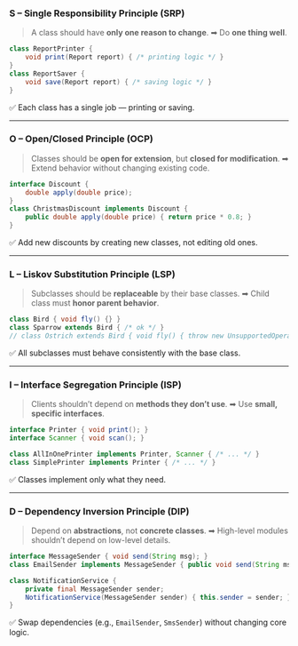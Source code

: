 ### **S – Single Responsibility Principle (SRP)**

> A class should have **only one reason to change**.
> ➡ Do **one thing well**.

```java
class ReportPrinter {
    void print(Report report) { /* printing logic */ }
}
class ReportSaver {
    void save(Report report) { /* saving logic */ }
}
```

✅ Each class has a single job — printing or saving.

---

### **O – Open/Closed Principle (OCP)**

> Classes should be **open for extension**, but **closed for modification**.
> ➡ Extend behavior without changing existing code.

```java
interface Discount {
    double apply(double price);
}
class ChristmasDiscount implements Discount {
    public double apply(double price) { return price * 0.8; }
}
```

✅ Add new discounts by creating new classes, not editing old ones.

---

### **L – Liskov Substitution Principle (LSP)**

> Subclasses should be **replaceable** by their base classes.
> ➡ Child class must **honor parent behavior**.

```java
class Bird { void fly() {} }
class Sparrow extends Bird { /* ok */ }
// class Ostrich extends Bird { void fly() { throw new UnsupportedOperationException(); } } ❌ violates LSP
```

✅ All subclasses must behave consistently with the base class.

---

### **I – Interface Segregation Principle (ISP)**

> Clients shouldn’t depend on **methods they don’t use**.
> ➡ Use **small, specific interfaces**.

```java
interface Printer { void print(); }
interface Scanner { void scan(); }

class AllInOnePrinter implements Printer, Scanner { /* ... */ }
class SimplePrinter implements Printer { /* ... */ }
```

✅ Classes implement only what they need.

---

### **D – Dependency Inversion Principle (DIP)**

> Depend on **abstractions**, not **concrete classes**.
> ➡ High-level modules shouldn’t depend on low-level details.

```java
interface MessageSender { void send(String msg); }
class EmailSender implements MessageSender { public void send(String msg) { /* ... */ } }

class NotificationService {
    private final MessageSender sender;
    NotificationService(MessageSender sender) { this.sender = sender; }
}
```

✅ Swap dependencies (e.g., `EmailSender`, `SmsSender`) without changing core logic.
